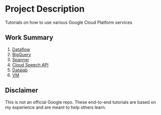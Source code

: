 # Project Description
Tutorials on how to use various Google Cloud Platform services

## Work Summary
1. [Dataflow](./dataflow)
2. [BigQuery](./bigquery)
3. [Spanner](./spanner)
4. [Cloud Speech API](./speech)
5. [Datalab](./datalab)
6. [VM](./)

## Disclaimer
This is not an official Google repo. These end-to-end tutorials are based on my experience and are meant to help others learn.
